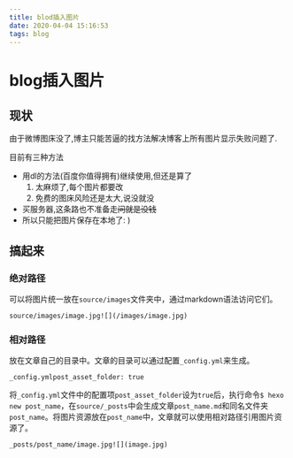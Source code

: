 ```yaml
---
title: blod插入图片
date: 2020-04-04 15:16:53
tags: blog
---
```


# blog插入图片

## 现状

由于微博图床没了,博主只能苦逼的找方法解决博客上所有图片显示失败问题了.

目前有三种方法

- 用dl的方法(百度你值得拥有)继续使用,但还是算了
  1. 太麻烦了,每个图片都要改
  2. 免费的图床风险还是太大,说没就没
- 买服务器,这条路也不准备走~~问就是没钱~~
- 所以只能把图片保存在本地了: )

## 搞起来

### 绝对路径

可以将图片统一放在`source/images`文件夹中，通过markdown语法访问它们。

```
source/images/image.jpg![](/images/image.jpg)
```



### 相对路径

放在文章自己的目录中。文章的目录可以通过配置`_config.yml`来生成。

```
_config.ymlpost_asset_folder: true
```

将`_config.yml`文件中的配置项`post_asset_folder`设为`true`后，执行命令`$ hexo new post_name`，在`source/_posts`中会生成文章`post_name.md`和同名文件夹`post_name`。将图片资源放在`post_name`中，文章就可以使用相对路径引用图片资源了。

```
_posts/post_name/image.jpg![](image.jpg)
```



